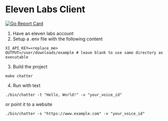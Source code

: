 Eleven Labs Client
==================
[![Go Report Card](https://goreportcard.com/badge/github.com/sgerhardt/chatter)](https://goreportcard.com/report/github.com/sgerhardt/chatter)


1. Have an eleven labs account
2. Setup a .env file with the following content
```
XI_API_KEY=<replace_me>
OUTPUT=/user/downloads/example # leave blank to use same directory as executable
```
3. Build the project
```
make chatter
```

4. Run with text
```
./bin/chatter -t "Hello, World!" -v "your_voice_id" 
```
or point it to a website
```
./bin/chatter -s "https://www.example.com" -v "your_voice_id"
```